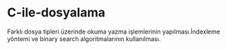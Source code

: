 # C-ile-dosyalama
 Farklı dosya tipleri üzerinde okuma yazma işlemlerinin yapılması.İndexleme yöntemi ve binary search algoritmalarının kullanılması.
